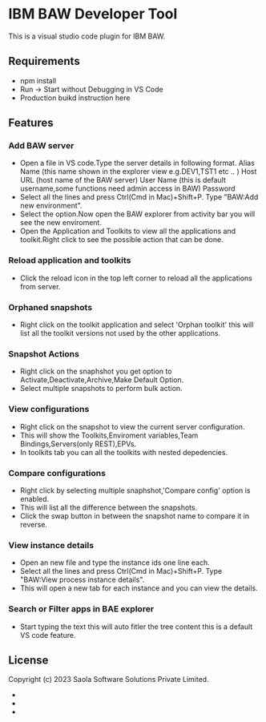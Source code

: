# IBM BAW Developer Tool

This is a visual studio code plugin for IBM BAW.

## Requirements

* npm install
* Run -> Start without Debugging in VS Code
* Production buikd instruction here


## Features

### Add BAW server
- Open a file in VS code.Type the server details in following format.
    Alias Name (this name shown in the explorer view e.g.DEV1,TST1 etc .. )
    Host URL   (host name of the BAW server)
    User Name (this is default username,some functions need admin access in BAW)
    Password
- Select all the lines and press Ctrl(Cmd in Mac)+Shift+P. Type "BAW:Add new environment".
- Select the option.Now open the BAW explorer from activity bar you will see the new enviroment.
- Open the Application and Toolkits to view all the applications and toolkit.Right click to see the possible action that can be done.

### Reload application and toolkits
 - Click the reload icon in the top left corner to reload all the applications from server.

### Orphaned snapshots
  - Right click on the toolkit application and select 'Orphan toolkit' this will list all the toolkit versions not used by the other applications.

### Snapshot Actions
- Right click on the snaphshot you get option to Activate,Deactivate,Archive,Make Default Option.
- Select multiple snapshots to perform bulk action.

### View configurations
- Right click on the snapshot to view the current server configuration.
- This will show the Toolkits,Enviroment variables,Team Bindings,Servers(only REST),EPVs.
- In toolkits tab you can all the toolkits with nested depedencies.

### Compare configurations
- Right click by selecting multiple snaphshot,'Compare config' option is enabled.
- This will list all the difference between the snapshots.
- Click the swap button in between the snapshot name to compare it in reverse.

### View instance details
- Open an new file and type the instance ids one line each.
- Select all the lines and press Ctrl(Cmd in Mac)+Shift+P. Type "BAW:View process instance details".
- This will open a new tab for each instance and you can view the details.

### Search or Filter apps in BAE explorer
- Start typing the text this will auto fitler the tree content this is a default VS code feature.


## License
Copyright (c) 2023 Saola Software Solutions Private Limited.
 - [Home]:http://www.saolasoftwaresolutions.com
 - [Docs]:http://www.saolasoftwaresolutions.com
 - [Video]:https://www.youtube.com/channel/UCNsKBttxhmJGf-LvWBX_G2A/featured